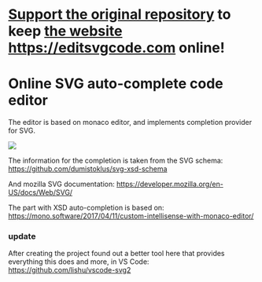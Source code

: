 # [Support the original repository](https://github.com/sponsors/nbelyh) to keep [the website](https://editsvgcode.com) https://editsvgcode.com online!

# Online SVG auto-complete code editor 

The editor is based on monaco editor, and implements completion provider for SVG.

[![](https://editsvgcode.com/readme-picture.png)](https://editsvgcode.com)

The information for the completion is taken from the SVG schema: 
https://github.com/dumistoklus/svg-xsd-schema

And mozilla SVG documentation:
https://developer.mozilla.org/en-US/docs/Web/SVG/

The part with XSD auto-completion is based on:
https://mono.software/2017/04/11/custom-intellisense-with-monaco-editor/


### update

After creating the project found out a better tool here that provides everything this does and more, in VS Code:
https://github.com/lishu/vscode-svg2
